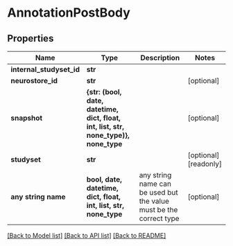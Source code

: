 # AnnotationPostBody


## Properties
Name | Type | Description | Notes
------------ | ------------- | ------------- | -------------
**internal_studyset_id** | **str** |  | 
**neurostore_id** | **str** |  | [optional] 
**snapshot** | **{str: (bool, date, datetime, dict, float, int, list, str, none_type)}, none_type** |  | [optional] 
**studyset** | **str** |  | [optional] [readonly] 
**any string name** | **bool, date, datetime, dict, float, int, list, str, none_type** | any string name can be used but the value must be the correct type | [optional]

[[Back to Model list]](../README.md#documentation-for-models) [[Back to API list]](../README.md#documentation-for-api-endpoints) [[Back to README]](../README.md)


